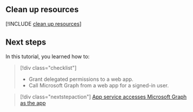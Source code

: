
## Clean up resources

[!INCLUDE [clean up resources](../scenario-secure-app-clean-up-resources.md)]

## Next steps

In this tutorial, you learned how to:

> [!div class="checklist"]
>
> * Grant delegated permissions to a web app.
> * Call Microsoft Graph from a web app for a signed-in user.

> [!div class="nextstepaction"]
> [App service accesses Microsoft Graph as the app](../../scenario-secure-app-access-microsoft-graph-as-app.md)
